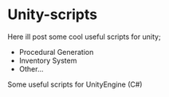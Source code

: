 # Unity-scripts

Here ill post some cool useful scripts for unity;

- Procedural Generation
- Inventory System
- Other... 

Some useful scripts for UnityEngine (C#)
